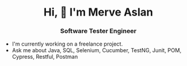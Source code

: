 <h1 align="center">Hi, 🌼 I'm Merve Aslan</h1>
<h3 align="center">Software Tester Engineer</h3>
<ul>
  <li>
    I'm currently working on a freelance project.
    </li>
  <li>Ask me about Java, SQL, Selenium, Cucumber, TestNG, Junit, POM, Cypress, Restful, Postman
  </li>
  </ul>
